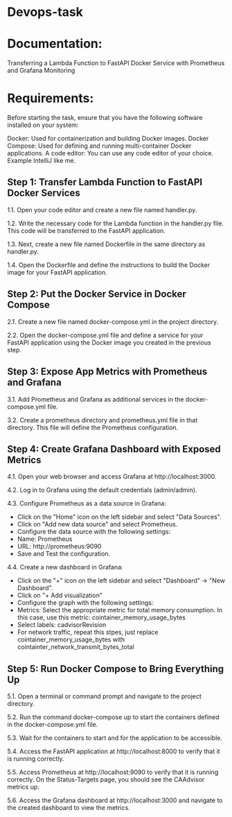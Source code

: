 # Devops-task

# Documentation:

Transferring a Lambda Function to FastAPI Docker Service with Prometheus and Grafana Monitoring


# Requirements:

Before starting the task, ensure that you have the following software installed on your system:

   Docker: Used for containerization and building Docker images.
   Docker Compose: Used for defining and running multi-container Docker applications.
   A code editor: You can use any code editor of your choice. Example IntelliJ like me.
## Step 1: Transfer Lambda Function to FastAPI Docker Services

1.1. Open your code editor and create a new file named handler.py.

1.2. Write the necessary code for the Lambda function in the handler.py file. This code will be transferred to the FastAPI application.

1.3. Next, create a new file named Dockerfile in the same directory as handler.py.

1.4. Open the Dockerfile and define the instructions to build the Docker image for your FastAPI application.


## Step 2: Put the Docker Service in Docker Compose

2.1. Create a new file named docker-compose.yml in the project directory.

2.2. Open the docker-compose.yml file and define a service for your FastAPI application using the Docker image you created in the previous step.

## Step 3: Expose App Metrics with Prometheus and Grafana

3.1. Add Prometheus and Grafana as additional services in the docker-compose.yml file. 

3.2. Create a prometheus directory and prometheus.yml file in that directory. This file will define the Prometheus configuration. 


## Step 4: Create Grafana Dashboard with Exposed Metrics

4.1. Open your web browser and access Grafana at http://localhost:3000.

4.2. Log in to Grafana using the default credentials (admin/admin).

4.3. Configure Prometheus as a data source in Grafana:

- Click on the "Home" icon on the left sidebar and select "Data Sources".
- Click on "Add new data source" and select Prometheus.
- Configure the data source with the following settings:
- Name: Prometheus
- URL: http://prometheus:9090
- Save and Test the configuration.

4.4. Create a new dashboard in Grafana:

- Click on the "+" icon on the left sidebar and select "Dashboard" -> "New Dashboard".
- Click on "+ Add visualization"
- Configure the graph with the following settings:
- Metrics: Select the appropriate metric for total memory consumption. In this case, use this metric: cointainer_memory_usage_bytes
- Select labels: cadvisorRevision
- For network traffic, repeat this stpes, just replace cointainer_memory_usage_bytes with cointainter_network_transmit_bytes_total

## Step 5: Run Docker Compose to Bring Everything Up

5.1. Open a terminal or command prompt and navigate to the project directory.

5.2. Run the command docker-compose up to start the containers defined in the docker-compose.yml file.

5.3. Wait for the containers to start and for the application to be accessible.

5.4. Access the FastAPI application at http://localhost:8000 to verify that it is running correctly.

5.5. Access Prometheus at http://localhost:9090 to verify that it is running correctly. On the Status-Targets page, you should see the CAAdvisor metrics up.

5.6. Access the Grafana dashboard at http://localhost:3000 and navigate to the created dashboard to view the metrics.
